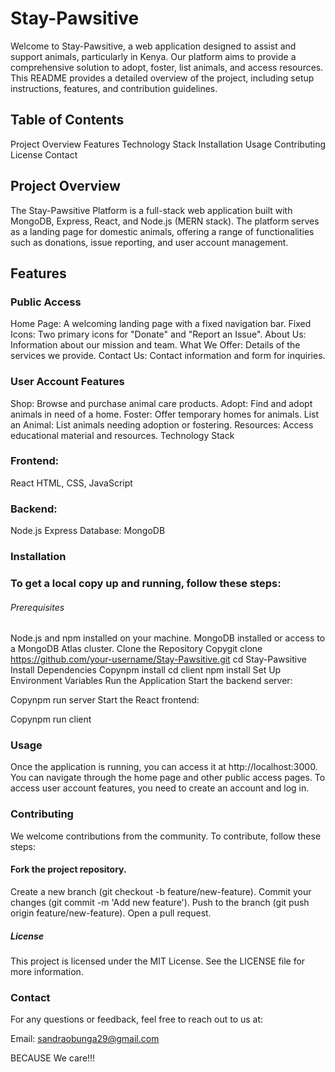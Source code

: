 # Stay-Pawsitive
Welcome to Stay-Pawsitive, a web application designed to assist and support animals, particularly in Kenya. Our platform aims to provide a comprehensive solution to adopt, foster, list animals, and access resources. This README provides a detailed overview of the project, including setup instructions, features, and contribution guidelines.

## Table of Contents
Project Overview
Features
Technology Stack
Installation
Usage
Contributing
License
Contact

## Project Overview
The Stay-Pawsitive Platform is a full-stack web application built with MongoDB, Express, React, and Node.js (MERN stack). The platform serves as a landing page for domestic animals, offering a range of functionalities such as donations, issue reporting, and user account management.

## Features
### Public Access
Home Page: A welcoming landing page with a fixed navigation bar.
Fixed Icons: Two primary icons for "Donate" and "Report an Issue".
About Us: Information about our mission and team.
What We Offer: Details of the services we provide.
Contact Us: Contact information and form for inquiries.
### User Account Features
Shop: Browse and purchase animal care products.
Adopt: Find and adopt animals in need of a home.
Foster: Offer temporary homes for animals.
List an Animal: List animals needing adoption or fostering.
Resources: Access educational material and resources.
Technology Stack
### Frontend:
React
HTML, CSS, JavaScript
### Backend:
Node.js
Express
Database:
MongoDB
### Installation
### To get a local copy up and running, follow these steps:

###### Prerequisites
Node.js and npm installed on your machine.
MongoDB installed or access to a MongoDB Atlas cluster.
Clone the Repository
Copygit clone https://github.com/your-username/Stay-Pawsitive.git
cd Stay-Pawsitive
Install Dependencies
Copynpm install
cd client
npm install
Set Up Environment Variables
Run the Application
Start the backend server:

Copynpm run server
Start the React frontend:

Copynpm run client
### Usage
Once the application is running, you can access it at http://localhost:3000. You can navigate through the home page and other public access pages. To access user account features, you need to create an account and log in.

### Contributing
We welcome contributions from the community. To contribute, follow these steps:

#### Fork the project repository.
Create a new branch (git checkout -b feature/new-feature).
Commit your changes (git commit -m 'Add new feature').
Push to the branch (git push origin feature/new-feature).
Open a pull request.
##### License
This project is licensed under the MIT License. See the LICENSE file for more information.

### Contact
For any questions or feedback, feel free to reach out to us at:

Email: sandraobunga29@gmail.com

BECAUSE We care!!!

